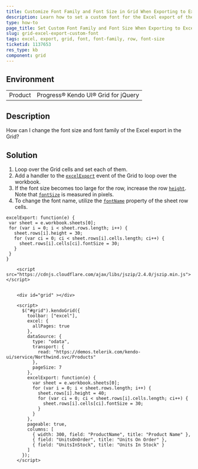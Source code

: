 ```yaml
---
title: Customize Font Family and Font Size in Grid When Exporting to Excel
description: Learn how to set a custom font for the Excel export of the Kendo UI Grid.
type: how-to
page_title: Set Custom Font Family and Font Size When Exporting to Excel - Kendo UI Grid for jQuery
slug: grid-excel-export-custom-font
tags: excel, export, grid, font, font-family, row, font-size
ticketid: 1137653
res_type: kb
component: grid
---
```


## Environment

<table>
 <tr>
  <td>Product</td>
  <td>Progress® Kendo UI® Grid for jQuery</td> 
 </tr>
</table>


## Description

How can I change the font size and font family of the Excel export in the Grid?

## Solution

1. Loop over the Grid cells and set each of them.
1. Add a handler to the [`excelExport`](https://docs.telerik.com/kendo-ui/api/javascript/ui/grid/events/excelexport) event of the Grid to loop over the workbook.
1. If the font size becomes too large for the row, increase the row [`height`](https://docs.telerik.com/kendo-ui/api/javascript/ooxml/workbook/configuration/sheets.rows.height). Note that [`fontSize`](https://docs.telerik.com/kendo-ui/api/javascript/ooxml/workbook/configuration/sheets.rows.cells.fontsize) is measured in pixels.
1. To change the font name, utilize the [`fontName`](https://docs.telerik.com/kendo-ui/api/javascript/ooxml/workbook/configuration/sheets.rows.cells.fontname) property of the sheet row cells.

```
excelExport: function(e) {
 var sheet = e.workbook.sheets[0];
 for (var i = 0; i < sheet.rows.length; i++) {
   sheet.rows[i].height = 30;
   for (var ci = 0; ci < sheet.rows[i].cells.length; ci++) {
     sheet.rows[i].cells[ci].fontSize = 30;
   }
 }
}
```

```dojo
    <script src="https://cdnjs.cloudflare.com/ajax/libs/jszip/2.4.0/jszip.min.js"></script>


    <div id="grid" ></div>

    <script>
      $("#grid").kendoGrid({
        toolbar: ["excel"],
        excel: {
          allPages: true
        },
        dataSource: {
          type: "odata",
          transport: {
            read: "https://demos.telerik.com/kendo-ui/service/Northwind.svc/Products"
          },
          pageSize: 7
        },
        excelExport: function(e) {
          var sheet = e.workbook.sheets[0];
          for (var i = 0; i < sheet.rows.length; i++) {
            sheet.rows[i].height = 40;
            for (var ci = 0; ci < sheet.rows[i].cells.length; ci++) {
              sheet.rows[i].cells[ci].fontSize = 30;
            }
          }
        },
        pageable: true,
        columns: [
          { width: 300, field: "ProductName", title: "Product Name" },
          { field: "UnitsOnOrder", title: "Units On Order" },
          { field: "UnitsInStock", title: "Units In Stock" }
        ]
      });
    </script>
```
